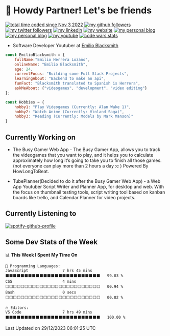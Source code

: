 # :cowboy_hat_face: Howdy Partner! Let's be friends

[![total time coded since Nov 3 2022](https://wakatime.com/badge/user/a700d4d5-c428-4d7b-8370-22df5995ee70.svg)](https://wakatime.com/@a700d4d5-c428-4d7b-8370-22df5995ee70)
[![my github followers](https://img.shields.io/github/followers/EmilioBlacksmith.svg?style=social&label=Follow&maxAge=2592000)](https://github.com/EmilioBlacksmith)
[![my twitter followers](https://img.shields.io/twitter/follow/EmilioBlacksmit?label=EmilioBlacksmith)](https://twitter.com/intent/follow?screen_name=EmilioBlacksmit)
[![my linkedin](https://img.shields.io/badge/-EmilioBlacksmith-blue?style=flat-square&logo=Linkedin&logoColor=white&link=https://www.linkedin.com/in/emilioblacksmith/)](https://www.linkedin.com/in/emilioblacksmith/)
[![my website](https://img.shields.io/badge/Website-46a2f1.svg?&style=flat-square&logo=Google-Chrome&logoColor=white&link=https://emilioblacksmith.github.io/)](https://emilioblacksmith.github.io/)
[![my personal blog](https://img.shields.io/badge/My_Personal_Blog-46a2f1.svg?&style=flat-square&logo=Google-Chrome&logoColor=white&link=https://emilioblacksmith.github.io/)](https://emilioblacksmith.github.io/Blog)
[![my personal blog](https://img.shields.io/badge/My_Social_Media_Links-46a2f1.svg?&style=flat-square&logo=Google-Chrome&logoColor=white&link=https://emilioblacksmith.github.io/)](https://emilioblacksmith.github.io/bioLink/)
[![my youtube](https://img.shields.io/youtube/channel/subscribers/UC1ZeE2i5QwVwhWOV-HveneQ?style=social)](https://www.youtube.com/channel/UC1ZeE2i5QwVwhWOV-HveneQ)
[![code wars stats](https://www.codewars.com/users/EmilioBlacksmith/badges/small)](https://www.codewars.com/users/EmilioBlacksmith)

- Software Developer Youtuber at [Emilio Blacksmith](https://www.youtube.com/channel/UC1ZeE2i5QwVwhWOV-HveneQ)

```Javascript
const EmilioBlacksmith = {
    fullName:"Emilio Herrera Lozano",
    onlineName: "Emilio Blacksmith",
    age: 24,
    currentFocus: "Building some Full Stack Projects",
    learningAbout: "Backend to make an api",
    funFact: "Blacksmith translated to Spanish is Herrera",
    askMeAbout: {"videogames", "development", "video editing"}
};

const Hobbies = {
    hobby1: "Play Videogames (Currently: Alan Wake 1)",
    hobby2: "Watch Anime (Currently: Vinland Saga)",
    hobby3: "Reading (Currently: Models by Mark Manson)"
}
```

## Currently Working on

- The Busy Gamer Web App - The Busy Gamer App, allows you to track the videogames that you want to play, and it helps you to calculate approximately how long it’s going to take you to finish all those games. (not everyone can play more than 2 hours a day :c ) Powered By HowLongToBeat.

- TubePlanner(Decided to do it after the Busy Gamer Web App) - a Web App Youtuber Script Writer and Planner App, for desktop and web. With the focus on thumbnail testing tools, script writing tool based on kanban boards like trello, and Calendar Planner for video projects.

## Currently Listening to

[![spotify-github-profile](https://spotify-github-profile.vercel.app/api/view?uid=soyjake1&cover_image=true&theme=natemoo-re&show_offline=false&background_color=000000&interchange=true&bar_color=2062fe&bar_color_cover=false)](https://github.com/kittinan/spotify-github-profile)

## Some Dev Stats of the Week

<!--START_SECTION:waka-->
📊 **This Week I Spent My Time On** 

```text
💬 Programming Languages: 
JavaScript               7 hrs 45 mins       ⬛⬛⬛⬛⬛⬛⬛⬛⬛⬛⬛⬛⬛⬛⬛⬛⬛⬛⬛⬛⬛⬛⬛⬛⬛   99.03 % 
CSS                      4 mins              ⬜⬜⬜⬜⬜⬜⬜⬜⬜⬜⬜⬜⬜⬜⬜⬜⬜⬜⬜⬜⬜⬜⬜⬜⬜   00.94 % 
Bash                     0 secs              ⬜⬜⬜⬜⬜⬜⬜⬜⬜⬜⬜⬜⬜⬜⬜⬜⬜⬜⬜⬜⬜⬜⬜⬜⬜   00.02 % 

🔥 Editors: 
VS Code                  7 hrs 49 mins       ⬛⬛⬛⬛⬛⬛⬛⬛⬛⬛⬛⬛⬛⬛⬛⬛⬛⬛⬛⬛⬛⬛⬛⬛⬛   100.00 % 
```


 Last Updated on 29/12/2023 06:01:25 UTC
<!--END_SECTION:waka-->
